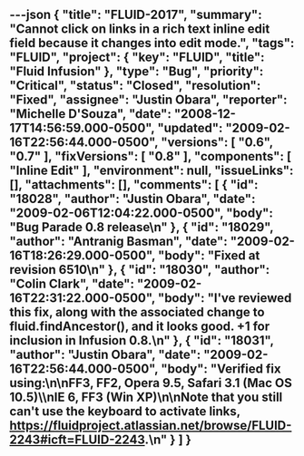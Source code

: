 ---json
{
  "title": "FLUID-2017",
  "summary": "Cannot click on links in a rich text inline edit field because it changes into edit mode.",
  "tags": "FLUID",
  "project": {
    "key": "FLUID",
    "title": "Fluid Infusion"
  },
  "type": "Bug",
  "priority": "Critical",
  "status": "Closed",
  "resolution": "Fixed",
  "assignee": "Justin Obara",
  "reporter": "Michelle D'Souza",
  "date": "2008-12-17T14:56:59.000-0500",
  "updated": "2009-02-16T22:56:44.000-0500",
  "versions": [
    "0.6",
    "0.7"
  ],
  "fixVersions": [
    "0.8"
  ],
  "components": [
    "Inline Edit"
  ],
  "environment": null,
  "issueLinks": [],
  "attachments": [],
  "comments": [
    {
      "id": "18028",
      "author": "Justin Obara",
      "date": "2009-02-06T12:04:22.000-0500",
      "body": "Bug Parade  0.8 release\n"
    },
    {
      "id": "18029",
      "author": "Antranig Basman",
      "date": "2009-02-16T18:26:29.000-0500",
      "body": "Fixed at revision 6510\n"
    },
    {
      "id": "18030",
      "author": "Colin Clark",
      "date": "2009-02-16T22:31:22.000-0500",
      "body": "I've reviewed this fix, along with the associated change to fluid.findAncestor(), and it looks good. +1 for inclusion in Infusion 0.8.\n"
    },
    {
      "id": "18031",
      "author": "Justin Obara",
      "date": "2009-02-16T22:56:44.000-0500",
      "body": "Verified fix using:\n\nFF3, FF2, Opera 9.5, Safari 3.1 (Mac OS 10.5)\\\nIE 6, FF3 (Win XP)\n\nNote that you still can't use the keyboard to activate links, <https://fluidproject.atlassian.net/browse/FLUID-2243#icft=FLUID-2243>.\n"
    }
  ]
}
---

        